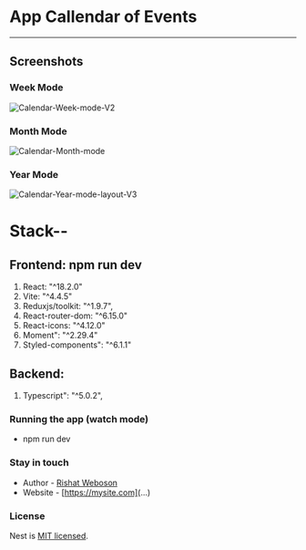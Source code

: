 # App Callendar of Events

***
## Screenshots

### Week Mode
![Calendar-Week-mode-V2](https://github.com/weboson/CalendarOfEvents-/assets/42917939/5020ce13-3f57-4170-a813-77478c68390b)

### Month Mode
![Calendar-Month-mode](https://github.com/weboson/CalendarOfEvents-/assets/42917939/a8bd1a61-eb1b-4ca7-8f98-f3cadf1b4172)

### Year Mode
![Calendar-Year-mode-layout-V3](https://github.com/weboson/CalendarOfEvents-/assets/42917939/7a174078-df25-4440-9890-6606d92da863)



# Stack--
## Frontend: npm run dev
1. React: "^18.2.0"
2. Vite: "^4.4.5" 
3. Reduxjs/toolkit: "^1.9.7",
4. React-router-dom: "^6.15.0"
5. React-icons: "^4.12.0"
6. Moment": "^2.29.4"
7. Styled-components": "^6.1.1"

## Backend: 
1. Typescript": "^5.0.2",



### Running the app (watch mode)
- npm run dev

### Stay in touch
- Author - [Rishat Weboson](...)
- Website - [https://mysite.com](...)

### License
Nest is [MIT licensed](LICENSE).